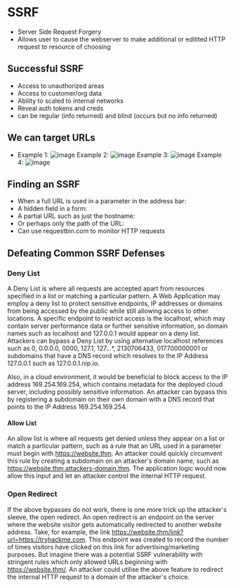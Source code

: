 # SSRF
* Server Side Request Forgery
* Allows user to cause the webserver to make additional or editited HTTP request to resource of choosing

## Successful SSRF
* Access to unauthorized areas
* Access to customer/org data
* Ability to scaled to internal networks
* Reveal auth tokens and creds
* can be regular (info returned) and blind (occurs but no info returned)

## We can target URLs 
* Example 1:
![image](https://github.com/goytia54/tryhackmebb/assets/13384055/f24e4e28-f60a-4301-bef0-45f5d5571dc0)
Example 2:
![image](https://github.com/goytia54/tryhackmebb/assets/13384055/9ad44261-f59c-4cc9-96fa-ae75de830b69)
Example 3:
![image](https://github.com/goytia54/tryhackmebb/assets/13384055/b0c67481-3671-4e1c-b948-923974243491)
Example 4:
![image](https://github.com/goytia54/tryhackmebb/assets/13384055/cb3cfc78-2db4-4c34-bf44-890d1114d854)

## Finding an SSRF
* When a full URL is used in a parameter in the address bar:
* A hidden field in a form:
* A partial URL such as just the hostname:
* Or perhaps only the path of the URL:
* Can use requestbin.com to monitor HTTP requests

## Defeating Common SSRF Defenses

### Deny List
A Deny List is where all requests are accepted apart from resources specified in a list or matching a particular pattern. A Web Application may employ a deny list to protect sensitive endpoints, IP addresses or domains from being accessed by the public while still allowing access to other locations. A specific endpoint to restrict access is the localhost, which may contain server performance data or further sensitive information, so domain names such as localhost and 127.0.0.1 would appear on a deny list. Attackers can bypass a Deny List by using alternative localhost references such as 0, 0.0.0.0, 0000, 127.1, 127.*.*.*, 2130706433, 017700000001 or subdomains that have a DNS record which resolves to the IP Address 127.0.0.1 such as 127.0.0.1.nip.io.

Also, in a cloud environment, it would be beneficial to block access to the IP address 169.254.169.254, which contains metadata for the deployed cloud server, including possibly sensitive information. An attacker can bypass this by registering a subdomain on their own domain with a DNS record that points to the IP Address 169.254.169.254.

#### Allow List
An allow list is where all requests get denied unless they appear on a list or match a particular pattern, such as a rule that an URL used in a parameter must begin with https://website.thm. An attacker could quickly circumvent this rule by creating a subdomain on an attacker's domain name, such as https://website.thm.attackers-domain.thm. The application logic would now allow this input and let an attacker control the internal HTTP request.

### Open Redirect
If the above bypasses do not work, there is one more trick up the attacker's sleeve, the open redirect. An open redirect is an endpoint on the server where the website visitor gets automatically redirected to another website address. Take, for example, the link https://website.thm/link?url=https://tryhackme.com. This endpoint was created to record the number of times visitors have clicked on this link for advertising/marketing purposes. But imagine there was a potential SSRF vulnerability with stringent rules which only allowed URLs beginning with https://website.thm/. An attacker could utilise the above feature to redirect the internal HTTP request to a domain of the attacker's choice.
